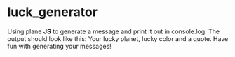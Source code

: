 # luck_generator
Using plane **JS** to generate a message and print it out in console.log. The output should look like this: Your lucky planet, lucky color and a quote.
Have fun with generating your messages!
